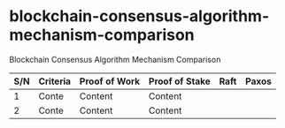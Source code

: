 # blockchain-consensus-algorithm-mechanism-comparison
Blockchain Consensus Algorithm Mechanism Comparison

| S/N | Criteria  | Proof of Work  | Proof of Stake | Raft | Paxos|
| --- | -----     | -----          |-----           |----- |----- |
| 1   | Conte     | Content        |Content         |      |      |
| 2   | Conte     | Content        |Content         |      |      |
